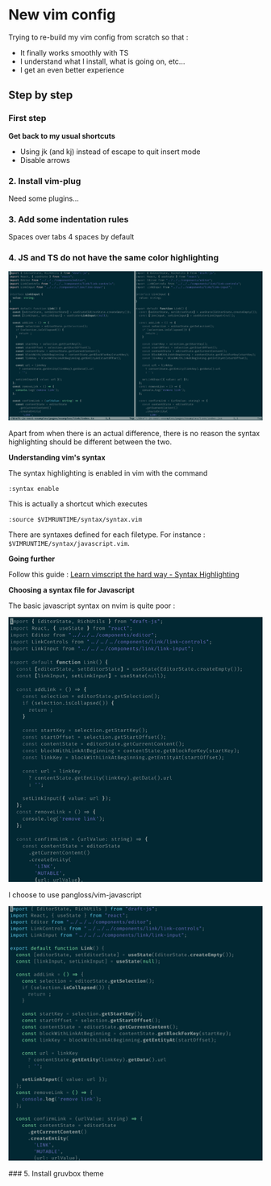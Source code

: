 # New vim config

Trying to re-build my vim config from scratch so that :
* It finally works smoothly with TS
* I understand what I install, what is going on, etc...
* I get an even better experience

## Step by step

### First step

**Get back to my usual shortcuts**

* Using jk (and kj) instead of escape to quit insert mode
* Disable arrows

### 2. Install vim-plug

Need some plugins...

### 3. Add some indentation rules

Spaces over tabs
4 spaces by default

### 4. JS and TS do not have the same color highlighting

![js and ts color highlighting differences](/doc/assets/vim/2021-01-18-ts-js-hi-differences.png)

Apart from when there is an actual difference, there is no reason the syntax highlighting should be different between the two.

**Understanding vim's syntax**

The syntax highlighting is enabled in vim with the command

```
:syntax enable
```

This is actually a shortcut which executes

```
:source $VIMRUNTIME/syntax/syntax.vim
```

There are syntaxes defined for each filetype. For instance : `$VIMRUNTIME/syntax/javascript.vim`.

**Going further**

Follow this guide : [Learn vimscript the hard way - Syntax Highlighting](https://learnvimscriptthehardway.stevelosh.com/chapters/45.html)

**Choosing a syntax file for Javascript**

The basic javascript syntax on nvim is quite poor :

![default js syntax vim](/doc/assets/vim/2021-01-19-basic-nvim.png)

I choose to use pangloss/vim-javascript

![pangloss javascript syntax](/doc/assets/vim/2021-01-19-pangloss.png)

### 5. Install gruvbox theme



